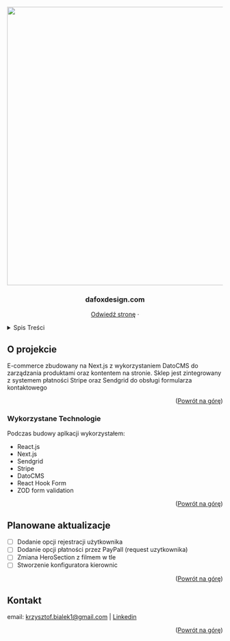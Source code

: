 <div id="top"></div>


<!-- PROJECT LOGO -->
<br />
<div align="center">

<img width="650px" src="https://user-images.githubusercontent.com/57173170/208129909-bc0e2d9c-cf4a-4845-b596-311008f68b3e.jpg" />

  <h3 align="center">dafoxdesign.com</h3>

  <p align="center">
    <a href="https://www.dafoxdesign.com">Odwiedź stronę</a>
    ·
  </p>
</div>

<!-- TABLE OF CONTENTS -->
<details>
  <summary>Spis Treści</summary>
  <ol>
    <li>
      <a href="#o-projekcie">O projekcie</a>
    </li>
    <li>
      <a href="#wykorzystane-technologie">Wykorzystane Technologie</a></li>
    </li>
    <li>
      <a href="#planowane-aktualizacje">Planowane Aktualizacje</a></li>
    </li>
    <li><a href="#contact">Contact</a></li>
  </ol>
</details>

<!-- ABOUT THE PROJECT -->

## O projekcie

E-commerce zbudowany na Next.js z wykorzystaniem DatoCMS do zarządzania produktami oraz kontentem na stronie. Sklep jest zintegrowany z systemem płatności Stripe oraz Sendgrid do obsługi formularza kontaktowego

<p align="right">(<a href="#top">Powrót na górę</a>)</p>

### Wykorzystane Technologie

Podczas budowy aplkacji wykorzystałem:

- React.js
- Next.js
- Sendgrid
- Stripe
- DatoCMS
- React Hook Form 
- ZOD form validation

<p align="right">(<a href="#top">Powrót na górę</a>)</p>

<!-- ROADMAP -->

## Planowane aktualizacje

- [ ] Dodanie opcji rejestracji użytkownika
- [ ] Dodanie opcji płatności przez PayPall (request uzytkownika)
- [ ] Zmiana HeroSection z filmem w tle 
- [ ] Stworzenie konfiguratora kierownic

<p align="right">(<a href="#top">Powrót na górę</a>)</p>

<!-- CONTACT -->

## Kontakt

email: krzysztof.bialek1@gmail.com | <a href="https://www.linkedin.com/in/bialek-krzysztof">Linkedin</a>

<p align="right">(<a href="#top">Powrót na górę</a>)</p>
